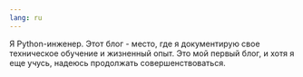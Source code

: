 ```yaml
---
lang: ru
---
```


Я Python-инженер. Этот блог - место, где я документирую свое техническое обучение и жизненный опыт. Это мой первый блог, и хотя я еще учусь, надеюсь продолжать совершенствоваться.
